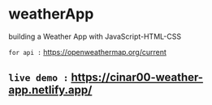 # weatherApp
building a Weather App with JavaScript-HTML-CSS

`for api :` https://openweathermap.org/current

## `live demo :` https://cinar00-weather-app.netlify.app/
